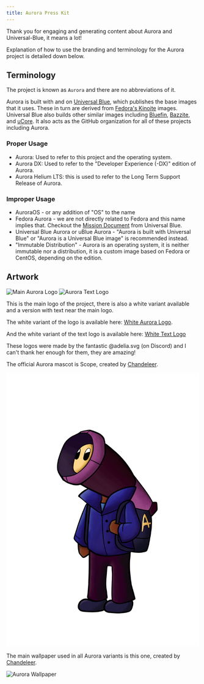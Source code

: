```yaml
---
title: Aurora Press Kit
---
```


Thank you for engaging and generating content about Aurora and Universal-Blue, it means a lot!

Explanation of how to use the branding and terminology for the Aurora project is detailed down below.

## Terminology

The project is known as `Aurora` and there are no abbreviations of it.

Aurora is built with and on [Universal Blue](https://universal-blue.org), which publishes the base images that it uses. These in turn are derived from [Fedora's Kinoite](https://fedoraproject.org/atomic-desktops/kinoite/) images. Universal Blue also builds other similar images including [Bluefin](https://projectbluefin.io), [Bazzite](https://bazzite.gg), and [uCore](https://projectucore.io). It also acts as the GitHub organization for all of these projects including Aurora.

### Proper Usage

- Aurora: Used to refer to this project and the operating system.
- Aurora DX: Used to refer to the "Developer Experience (-DX)" edition of Aurora.
- Aurora Helium LTS: this is used to refer to the Long Term Support Release of Aurora.

### Improper Usage

- AuroraOS - or any addition of "OS" to the name
- Fedora Aurora - we are not directly related to Fedora and this name implies that. Checkout the [Mission Document](https://universal-blue.org/mission.html) from Universal Blue.
- Universal Blue Aurora or uBlue Aurora - "Aurora is built with Universal Blue" or "Aurora is a Universal Blue image" is recommended instead.
- "Immutable Distribution" - Aurora is an operating system, it is neither immutable nor a distribution, it is a custom image based on Fedora or CentOS, depending on the edition.

## Artwork

![Main Aurora Logo](/img/favicon.svg)
![Aurora Text Logo](/img/aurora-text-logo-v4.svg)

This is the main logo of the project, there is also a white variant available and a version with text near the main logo.

The white variant of the logo is available here: [White Aurora Logo](/img/aurora-v3-white.svg).

And the white variant of the text logo is available here: [White Text Logo](/img/aurora-text-logo-v4-white.svg)

These logos were made by the fantastic @adelia.svg (on Discord) and I can't thank her enough for them, they are amazing!

The official Aurora mascot is Scope, created by [Chandeleer](https://ko-fi.com/chandeleer).

![Aurora Mascot](/static/img/aurora_mascot.png)

The main wallpaper used in all Aurora variants is this one, created by [Chandeleer](https://ko-fi.com/chandeleer).

![Aurora Wallpaper](/img/aurora_wallpaper.png)
